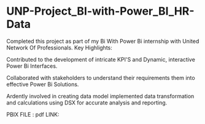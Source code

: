 # UNP-Project_BI-with-Power_BI_HR-Data
Completed this project as part of my Bi With Power Bi internship with United Network Of Professionals.
Key Highlights:

Contributed to the development of intricate KPI'S and Dynamic, interactive Power Bi Interfaces.

Collaborated with stakeholders to understand their requirements them into effective Power Bi Solutions.

Ardently involved in creating data model implemented data transformation and calculations using DSX for accurate analysis and reporting.

PBIX FILE :
pdf LINK:
